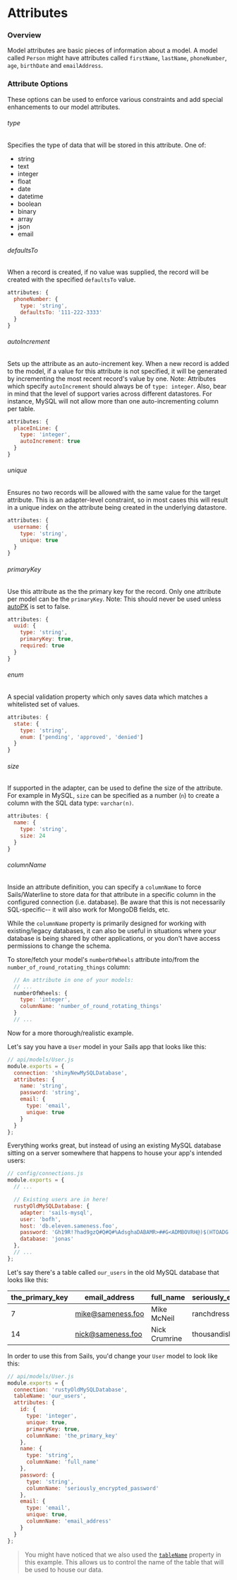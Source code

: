 # Attributes
### Overview

Model attributes are basic pieces of information about a model. A model called `Person` might have attributes called `firstName`, `lastName`, `phoneNumber`, `age`, `birthDate` and `emailAddress`.
<!---
> TODO: address sql vs. no sql and stuff like:
> """
> In most cases, this data is _homogenous_, meaning each record has the same attributes,
> """
-->

### Attribute Options

These options can be used to enforce various constraints and add special enhancements to our model attributes.

###### type

Specifies the type of data that will be stored in this attribute.  One of:

- string
- text
- integer
- float
- date
- datetime
- boolean
- binary
- array
- json
- email


###### defaultsTo

When a record is created, if no value was supplied, the record will be created with the specified `defaultsTo` value.

```javascript
attributes: {
  phoneNumber: {
    type: 'string',
    defaultsTo: '111-222-3333'
  }
}
```

###### autoIncrement

Sets up the attribute as an auto-increment key.  When a new record is added to the model, if a value for this attribute is not specified, it will be generated by incrementing the most recent record's value by one. Note: Attributes which specify `autoIncrement` should always be of `type: integer`. Also, bear in mind that the level of support varies across different datastores. For instance, MySQL will not allow more than one auto-incrementing column per table.

```javascript
attributes: {
  placeInLine: {
    type: 'integer',
    autoIncrement: true
  }
}
```

###### unique

Ensures no two records will be allowed with the same value for the target attribute. This is an adapter-level constraint, so in most cases this will result in a unique index on the attribute being created in the underlying datastore.

```javascript
attributes: {
  username: {
    type: 'string',
    unique: true
  }
}
```

<!--

Omitting `index` from docs for now.

###### index

Will create a simple index in the underlying datastore for faster queries if available. This is only for simple indexes and currently dosn't support compound indexes. For these you will need to create them yourself or use a migration.

There is currently an issue with adding indexes to string fields. Because Waterline performs its queries in a case insensitive manner we are unable to use the index on a string attribute. There are some workarounds being discussed but nothing is implemented so far. This will be updated in the near future to fully support indexes on strings.

javascript
attributes: {
  email: {
    type: 'string',
    index: true
  }
}

-->

###### primaryKey

Use this attribute as the the primary key for the record. Only one attribute per model can be the `primaryKey`.  Note: This should never be used unless [autoPK](http://sailsjs.org/#!/documentation/concepts/ORM/model-settings.html?q=autopk) is set to false.

```javascript
attributes: {
  uuid: {
    type: 'string',
    primaryKey: true,
    required: true
  }
}
```

###### enum

A special validation property which only saves data which matches a whitelisted set of values.

```javascript
attributes: {
  state: {
    type: 'string',
    enum: ['pending', 'approved', 'denied']
  }
}
```

<!--
These are not ready for prime-time yet, but listing them here so they're easy to reference and add to official docs later:

###### example

An example value for this attribute, e.g. "Albus Dumbledore".


###### validationMessage

A custom validation message to use when any validations fail for this attribute.

-->

###### size

If supported in the adapter, can be used to define the size of the attribute. For example in MySQL, `size` can be specified as a number (`n`) to create a column with the SQL data type: `varchar(n)`.

```javascript
attributes: {
  name: {
    type: 'string',
    size: 24
  }
}
```

###### columnName


Inside an attribute definition, you can specify a `columnName` to force Sails/Waterline to store data for that attribute in a specific column in the configured connection (i.e. database).  Be aware that this is not necessarily SQL-specific-- it will also work for MongoDB fields, etc.

While the `columnName` property is primarily designed for working with existing/legacy databases, it can also be useful in situations where your database is being shared by other applications, or you don't have access permissions to change the schema.

To store/fetch your model's `numberOfWheels` attribute into/from the `number_of_round_rotating_things` column:
```javascript
  // An attribute in one of your models:
  // ...
  numberOfWheels: {
    type: 'integer',
    columnName: 'number_of_round_rotating_things'
  }
  // ...
```


Now for a more thorough/realistic example.

Let's say you have a `User` model in your Sails app that looks like this:

```javascript
// api/models/User.js
module.exports = {
  connection: 'shinyNewMySQLDatabase',
  attributes: {
    name: 'string',
    password: 'string',
    email: {
      type: 'email',
      unique: true
    }
  }
};
```


Everything works great, but instead of using an existing MySQL database sitting on a server somewhere that happens to house your app's intended users:

```javascript
// config/connections.js
module.exports = {
  // ...

  // Existing users are in here!
  rustyOldMySQLDatabase: {
    adapter: 'sails-mysql',
    user: 'bofh',
    host: 'db.eleven.sameness.foo',
    password: 'Gh19R!?had9gzQ#Q#Q#%AdsghaDABAMR>##G<ADMBOVRH@)$(HTOADG!GNADSGADSGNBI@(',
    database: 'jonas'
  },
  // ...
};
```

Let's say there's a table called `our_users` in the old MySQL database that looks like this:

| the_primary_key | email_address | full_name | seriously_encrypted_password|
|------|---|----|---|
| 7 | mike@sameness.foo | Mike McNeil | ranchdressing |
| 14 | nick@sameness.foo | Nick Crumrine | thousandisland |


In order to use this from Sails, you'd change your `User` model to look like this:

```javascript
// api/models/User.js
module.exports = {
  connection: 'rustyOldMySQLDatabase',
  tableName: 'our_users',
  attributes: {
    id: {
      type: 'integer',
      unique: true,
      primaryKey: true,
      columnName: 'the_primary_key'
    },
    name: {
      type: 'string',
      columnName: 'full_name'
    },
    password: {
      type: 'string',
      columnName: 'seriously_encrypted_password'
    },
    email: {
      type: 'email',
      unique: true,
      columnName: 'email_address'
    }
  }
};
```

> You might have noticed that we also used the [`tableName`](http://sailsjs.org/#!/documentation/concepts/ORM/model-settings.html?q=tablename) property in this example.  This allows us to control the name of the table that will be used to house our data.







<docmeta name="uniqueID" value="Attributes951609">
<docmeta name="displayName" value="Attributes">

